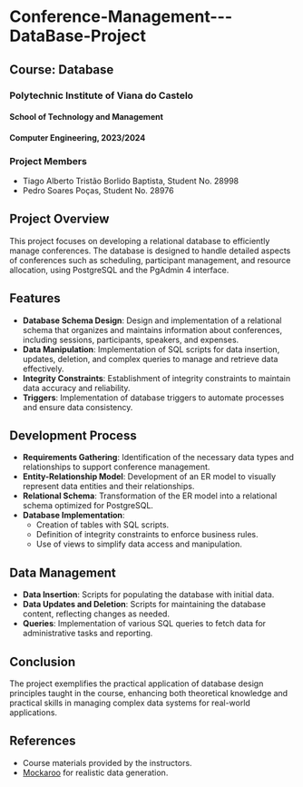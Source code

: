# Conference-Management---DataBase-Project

## Course: Database 
### Polytechnic Institute of Viana do Castelo
#### School of Technology and Management
#### Computer Engineering, 2023/2024

### Project Members
- Tiago Alberto Tristão Borlido Baptista, Student No. 28998
- Pedro Soares Poças, Student No. 28976

## Project Overview
This project focuses on developing a relational database to efficiently manage conferences. The database is designed to handle detailed aspects of conferences such as scheduling, participant management, and resource allocation, using PostgreSQL and the PgAdmin 4 interface.

## Features
- **Database Schema Design**: Design and implementation of a relational schema that organizes and maintains information about conferences, including sessions, participants, speakers, and expenses.
- **Data Manipulation**: Implementation of SQL scripts for data insertion, updates, deletion, and complex queries to manage and retrieve data effectively.
- **Integrity Constraints**: Establishment of integrity constraints to maintain data accuracy and reliability.
- **Triggers**: Implementation of database triggers to automate processes and ensure data consistency.

## Development Process
- **Requirements Gathering**: Identification of the necessary data types and relationships to support conference management.
- **Entity-Relationship Model**: Development of an ER model to visually represent data entities and their relationships.
- **Relational Schema**: Transformation of the ER model into a relational schema optimized for PostgreSQL.
- **Database Implementation**:
  - Creation of tables with SQL scripts.
  - Definition of integrity constraints to enforce business rules.
  - Use of views to simplify data access and manipulation.

## Data Management
- **Data Insertion**: Scripts for populating the database with initial data.
- **Data Updates and Deletion**: Scripts for maintaining the database content, reflecting changes as needed.
- **Queries**: Implementation of various SQL queries to fetch data for administrative tasks and reporting.

## Conclusion
The project exemplifies the practical application of database design principles taught in the course, enhancing both theoretical knowledge and practical skills in managing complex data systems for real-world applications.

## References
- Course materials provided by the instructors.
- [Mockaroo](https://www.mockaroo.com) for realistic data generation.

